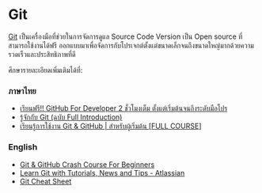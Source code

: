 # Git

[Git](https://git-scm.com/) เป็นเครื่องมือที่ช่วยในการจัดการดูแล Source Code Version เป็น Open source ที่สามารถใช้งานได้ฟรี
ออกแบบมาเพื่อจัดการกับโปรเจกต์ตั้งแต่ขนาดเล็กจนถึงขนาดใหญ่มากด้วยความรวดเร็วและประสิทธิภาพที่ดี

ศึกษารายละเอียดเพิ่มเติมได้ที่:

### ภาษาไทย
- [เรียนฟรี!! GitHub For Developer 2 ชั่วโมงเต็ม ตั้งแต่เริ่มต้นจนถึงระดับมือโปร](https://www.youtube.com/watch?v=fOlDcMStMXE)
- [รู้จักกับ Git (ฉบับ Full Introduction)](https://youtu.be/GgBgjvDXVfQ?si=tLnXmyISNXAzD2sa)
- [เรียนรู้การใช้งาน Git & GitHub | สำหรับผู้เริ่มต้น [FULL COURSE]](https://www.youtube.com/watch?v=X3bQzBhRMKQ)
  
### English
- [Git & GitHub Crash Course For Beginners](https://www.youtube.com/watch?v=SWYqp7iY_Tc)
- [Learn Git with Tutorials, News and Tips - Atlassian](https://www.atlassian.com/git)
- [Git Cheat Sheet](https://cs.fyi/guide/git-cheatsheet)
